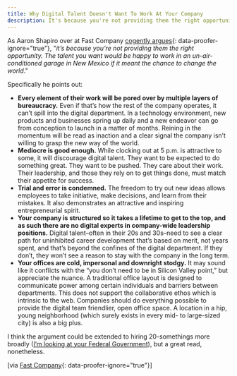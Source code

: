 ```yaml
---
title: Why Digital Talent Doesn't Want To Work At Your Company
description: It's because you're not providing them the right opportunity. The talent you want would be happy to work in an un-air-conditioned garage in New Mexico if it meant the chance to change the world.
---
```


As Aaron Shapiro over at Fast Company [cogently argues](https://www.fastcompany.com/1779120/why-digital-talent-doesn%E2%80%99t-want-work-your-company){: data-proofer-ignore="true"}, "*it’s because you’re not providing them the right opportunity. The talent you want would be happy to work in an un-air-conditioned garage in New Mexico if it meant the chance to change the world*."

Specifically he points out:

* **Every element of their work will be pored over by multiple layers of bureaucracy.** Even if that’s how the rest of the company operates, it can’t spill into the digital department. In a technology environment, new products and businesses spring up daily and a new endeavor can go from conception to launch in a matter of months. Reining in the momentum will be read as inaction and a clear signal the company isn’t willing to grasp the new way of the world.
* **Mediocre is good enough.** While clocking out at 5 p.m. is attractive to some, it will discourage digital talent. They want to be expected to do something great. They want to be pushed. They care about their work. Their leadership, and those they rely on to get things done, must match their appetite for success.
* **Trial and error is condemned.** The freedom to try out new ideas allows employees to take initiative, make decisions, and learn from their mistakes. It also demonstrates an attractive and inspiring entrepreneurial spirit.
* **Your company is structured so it takes a lifetime to get to the top, and as such there are no digital experts in company-wide leadership positions.** Digital talent–often in their 20s and 30s–need to see a clear path for uninhibited career development that’s based on merit, not years spent, and that’s beyond the confines of the digital department. If they don’t, they won’t see a reason to stay with the company in the long term.
* **Your offices are cold, impersonal and downright stodgy.** It may sound like it conflicts with the “you don’t need to be in Silicon Valley point,” but appreciate the nuance. A traditional office layout is designed to communicate power among certain individuals and barriers between departments. This does not support the collaborative ethos which is intrinsic to the web. Companies should do everything possible to provide the digital team friendlier, open office space. A location in a hip, young neighborhood (which surely exists in every mid- to large-sized city) is also a big plus.

I think the argument could be extended to hiring 20-somethings more broadly ([I’m looking at your Federal Government](http://www.nextgov.com/nextgov/ng_20100423_7313.php)), but a great read, nonetheless.

\[via [Fast Company](https://www.fastcompany.com/1779120/why-digital-talent-doesn%E2%80%99t-want-work-your-company){: data-proofer-ignore="true"}]
